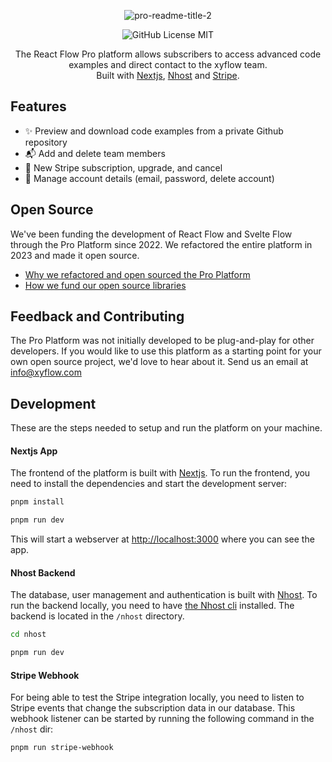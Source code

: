 <div align="center">

![pro-readme-title-2](https://github.com/xyflow/pro-platform/assets/9868315/95a25241-fc25-4cc2-9caa-d2007de53bfe)

![GitHub License MIT](https://img.shields.io/github/license/wbkd/react-flow?color=%23ff0072)

The React Flow Pro platform allows subscribers to access advanced code examples and direct contact to the xyflow team.<br/>
Built with [Nextjs](https://nextjs.org/), [Nhost](https://nhost.io/) and [Stripe](https://stripe.com).

</div>

## Features

- ✨ Preview and download code examples from a private Github repository
- 📬 Add and delete team members
- 💸 New Stripe subscription, upgrade, and cancel
- 👤 Manage account details (email, password, delete account)

## Open Source

We've been funding the development of React Flow and Svelte Flow through the Pro Platform since 2022. We refactored the entire platform in 2023 and made it open source.

- [Why we refactored and open sourced the Pro Platform](https://xyflow.com/blog/react-flow-pro-platform-open-source)
- [How we fund our open source libraries](https://xyflow.com/open-source)

## Feedback and Contributing

The Pro Platform was not initially developed to be plug-and-play for other developers. If you would like to use this platform as a starting point for your own open source project, we'd love to hear about it. Send us an email at info@xyflow.com
<br/>

## Development

These are the steps needed to setup and run the platform on your machine.

#### Nextjs App

The frontend of the platform is built with [Nextjs](https://nextjs.org/). To run the frontend, you need to install the dependencies and start the development server:

```sh
pnpm install
```

```sh
pnpm run dev
```

This will start a webserver at [http://localhost:3000](http://localhost:3000) where you can see the app.

#### Nhost Backend

The database, user management and authentication is built with [Nhost](https://nhost.io/). To run the backend locally, you need to have [the Nhost cli](https://docs.nhost.io/cli) installed. The backend is located in the `/nhost` directory.

```sh
cd nhost
```

```sh
pnpm run dev
```

#### Stripe Webhook

For being able to test the Stripe integration locally, you need to listen to Stripe events that change the subscription data in our database. This webhook listener can be started by running the following command in the `/nhost` dir:

```sh
pnpm run stripe-webhook
```
